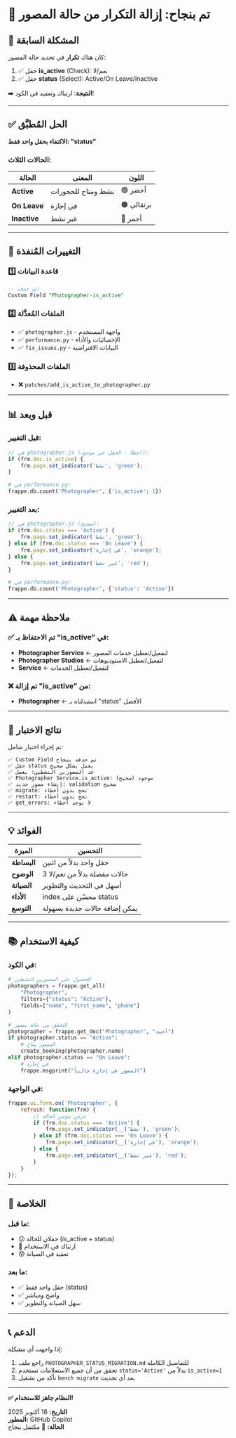# 🎉 تم بنجاح: إزالة التكرار من حالة المصور

## 📌 المشكلة السابقة
كان هناك **تكرار** في تحديد حالة المصور:
1. ✅ حقل **is_active** (Check): نعم/لا
2. ✅ حقل **status** (Select): Active/On Leave/Inactive

➡️ **النتيجة**: ارتباك وتعقيد في الكود!

---

## ✅ الحل المُطبَّق
**الاكتفاء بحقل واحد فقط: "status"**

### الحالات الثلاث:
| الحالة | المعنى | اللون |
|--------|--------|-------|
| **Active** | نشط ومتاح للحجوزات | 🟢 أخضر |
| **On Leave** | في إجازة | 🟠 برتقالي |
| **Inactive** | غير نشط | 🔴 أحمر |

---

## 🔧 التغييرات المُنفذة

### 1️⃣ قاعدة البيانات
```sql
-- تم حذف:
Custom Field "Photographer-is_active"
```

### 2️⃣ الملفات المُعدَّلة
- ✅ `photographer.js` - واجهة المستخدم
- ✅ `performance.py` - الإحصائيات والأداء
- ✅ `fix_issues.py` - البيانات الافتراضية

### 3️⃣ الملفات المحذوفة
- ❌ `patches/add_is_active_to_photographer.py`

---

## 📊 قبل وبعد

### قبل التغيير:
```javascript
// في photographer.js (خطأ - الحقل غير موجود!):
if (frm.doc.is_active) {
    frm.page.set_indicator('نشط', 'green');
}
```

```python
# في performance.py:
frappe.db.count('Photographer', {'is_active': 1})
```

### بعد التغيير:
```javascript
// في photographer.js (صحيح):
if (frm.doc.status === 'Active') {
    frm.page.set_indicator('نشط', 'green');
} else if (frm.doc.status === 'On Leave') {
    frm.page.set_indicator('في إجازة', 'orange');
} else {
    frm.page.set_indicator('غير نشط', 'red');
}
```

```python
# في performance.py:
frappe.db.count('Photographer', {'status': 'Active'})
```

---

## ⚠️ ملاحظة مهمة

### ✅ تم الاحتفاظ بـ "is_active" في:
- **Photographer Service** ← لتفعيل/تعطيل خدمات المصور
- **Photographer Studios** ← لتفعيل/تعطيل الاستوديوهات
- **Service** ← لتفعيل/تعطيل الخدمات

### ❌ تم إزالة "is_active" من:
- **Photographer** ← استبدلناه بـ "status" الأفضل

---

## 🧪 نتائج الاختبار

تم إجراء اختبار شامل:

```
✅ Custom Field تم حذفه بنجاح
✅ حقل status يعمل بشكل صحيح
✅ عد المصورين النشطين: يعمل
✅ Photographer Service.is_active: موجود (صحيح)
✅ إنشاء مصور جديد: validation صحيح
✅ migrate: نجح بدون أخطاء
✅ restart: نجح بدون أخطاء
✅ get_errors: لا توجد أخطاء
```

---

## 💡 الفوائد

| الميزة | التحسين |
|--------|----------|
| **البساطة** | حقل واحد بدلاً من اثنين |
| **الوضوح** | 3 حالات مفصلة بدلاً من نعم/لا |
| **الصيانة** | أسهل في التحديث والتطوير |
| **الأداء** | index محسّن على status |
| **التوسع** | يمكن إضافة حالات جديدة بسهولة |

---

## 📚 كيفية الاستخدام

### في الكود:
```python
# الحصول على المصورين النشطين
photographers = frappe.get_all(
    "Photographer",
    filters={"status": "Active"},
    fields=["name", "first_name", "phone"]
)

# التحقق من حالة مصور
photographer = frappe.get_doc("Photographer", "أحمد")
if photographer.status == "Active":
    # المصور متاح
    create_booking(photographer.name)
elif photographer.status == "On Leave":
    # في إجازة
    frappe.msgprint("المصور في إجازة حالياً")
```

### في الواجهة:
```javascript
frappe.ui.form.on('Photographer', {
    refresh: function(frm) {
        // عرض مؤشر الحالة
        if (frm.doc.status === 'Active') {
            frm.page.set_indicator(__('نشط'), 'green');
        } else if (frm.doc.status === 'On Leave') {
            frm.page.set_indicator(__('في إجازة'), 'orange');
        } else {
            frm.page.set_indicator(__('غير نشط'), 'red');
        }
    }
});
```

---

## 🎯 الخلاصة

### ما قبل:
- 😕 حقلان للحالة (is_active + status)
- 🤔 ارتباك في الاستخدام
- 😰 تعقيد في الصيانة

### ما بعد:
- ✅ حقل واحد فقط (status)
- ✅ واضح ومباشر
- ✅ سهل الصيانة والتطوير

---

## 📞 الدعم

إذا واجهت أي مشكلة:
1. راجع ملف `PHOTOGRAPHER_STATUS_MIGRATION.md` للتفاصيل الكاملة
2. تحقق من أن جميع الاستعلامات تستخدم `status='Active'` بدلاً من `is_active=1`
3. تأكد من تشغيل `bench migrate` بعد أي تحديث

---

**✅ النظام جاهز للاستخدام!**

**التاريخ:** 18 أكتوبر 2025  
**المطور:** GitHub Copilot  
**الحالة:** 🎉 مكتمل بنجاح
